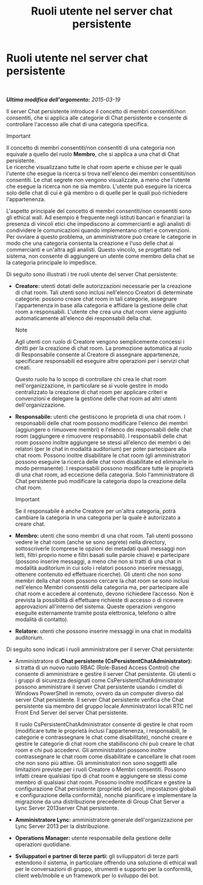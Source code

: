 ﻿---
title: Ruoli utente nel server chat persistente
TOCTitle: Ruoli utente nel server chat persistente
ms:assetid: 343a0563-9ca5-4ad0-b4f3-a72f1d7f1a81
ms:mtpsurl: https://technet.microsoft.com/it-it/library/JJ676774(v=OCS.15)
ms:contentKeyID: 49887515
ms.date: 08/24/2015
mtps_version: v=OCS.15
ms.translationtype: HT
---

# Ruoli utente nel server chat persistente

 

_**Ultima modifica dell'argomento:** 2015-03-19_

Il server Chat persistente introduce il concetto di membri consentiti/non consentiti, che si applica alle categorie di Chat persistente e consente di controllare l'accesso alle chat di una categoria specifica.

> [!IMPORTANT]  
> Il concetto di membri consentiti/non consentiti di una categoria non equivale a quello del ruolo <strong>Membro</strong>, che si applica a una chat di Chat persistente.<br />Le ricerche visualizzano tutte le chat room aperte e chiuse per le quali l'utente che esegue la ricerca si trova nell'elenco dei membri consentiti/non consentiti. Le chat segrete non vengono visualizzate, a meno che l'utente che esegue la ricerca non ne sia membro. L'utente può eseguire la ricerca solo delle chat di cui è già membro o di quelle per le quali può richiedere l'appartenenza.

L'aspetto principale del concetto di membri consentiti/non consentiti sono gli ethical wall. Ad esempio è frequente negli istituti bancari e finanziari la presenza di vincoli etici che impediscono ai commercianti e agli analisti di condividere le comunicazioni quando implementano criteri e convenzioni. Per ovviare a questo problema, un amministratore può creare le categorie in modo che una categoria consenta la creazione e l'uso delle chat ai commercianti e un'altra agli analisti. Questo vincolo, se progettato nel sistema, non consente di aggiungere un utente come membro della chat se la categoria principale lo impedisce.

Di seguito sono illustrati i tre ruoli utente del server Chat persistente:

  - **Creatore:** utenti dotati delle autorizzazioni necessarie per la creazione di chat room. Tali utenti sono inclusi nell'elenco Creatori di determinate categorie: possono creare chat room in tali categorie, assegnare l'appartenenza in base alla categoria e affidare la gestione delle chat room a responsabili. L'utente che crea una chat room viene aggiunto automaticamente all'elenco dei responsabili della chat.
    

    > [!NOTE]
    > Agli utenti con ruolo di Creatore vengono semplicemente concessi i diritti per la creazione di chat room. La promozione automatica al ruolo di Responsabile consente al Creatore di assegnare appartenenze, specificare responsabili ed eseguire altre operazioni per i servizi chat creati.

    
    Questo ruolo ha lo scopo di controllare chi crea le chat room nell'organizzazione, in particolare se si vuole gestire in modo centralizzato la creazione di chat room per applicare criteri e convenzioni e delegare la gestione delle chat room ad altri utenti dell'organizzazione.

  - **Responsabile:** utenti che gestiscono le proprietà di una chat room. I responsabili delle chat room possono modificare l'elenco dei membri (aggiungere o rimuovere membri) e l'elenco dei responsabili delle chat room (aggiungere e rimuovere responsabili). I responsabili delle chat room possono inoltre aggiungere se stessi all'elenco dei membri o dei relatori (per le chat in modalità auditorium) per poter partecipare alla chat room. Possono inoltre disabilitare le chat room (gli amministratori possono eseguire la ricerca delle chat room disabilitate ed eliminarle in modo permanente). I responsabili possono modificare tutte le proprietà di una chat room, ad eccezione della categoria. Solo l'amministratore di Chat persistente può modificare la categoria dopo la creazione della chat room.
    
    > [!IMPORTANT]  
    > Se il responsabile è anche Creatore per un'altra categoria, potrà cambiare la categoria in una categoria per la quale è autorizzato a creare chat.

  - **Membro:** utenti che sono membri di una chat room. Tali utenti possono vedere le chat room (anche se sono segrete) nella directory, sottoscriverle (comprese le opzioni dei metadati quali messaggi non letti, filtri proprio nome e filtri basati sulle parole chiave) e partecipare (possono inserire messaggi, a meno che non si tratti di una chat in modalità auditorium in cui solo i relatori possono inserire messaggi, ottenere contenuto ed effettuare ricerche). Gli utenti che non sono membri della chat room possono cercare la chat room se sono inclusi nell'elenco Membri consentiti della categoria ma, per partecipare alle chat room e accedere al contenuto, devono richiedere l’accesso. Non è prevista la possibilità di effettuare richieste di accesso o di ricevere approvazioni all'interno del sistema. Queste operazioni vengono eseguite esternamente tramite posta elettronica, telefono o altre modalità di contatto).

  - **Relatore:** utenti che possono inserire messaggi in una chat in modalità auditorium.

Di seguito sono indicati i ruoli amministratore per il server Chat persistente:

  - Amministratore di **Chat persistente (CsPersistentChatAdministrator):** si tratta di un nuovo ruolo RBAC (Role-Based Access Control) che consente di amministrare e gestire il server Chat persistente. Gli utenti o i gruppi di sicurezza designati come CsPersistentChatAdministrator possono amministrare il server Chat persistente usando i cmdlet di Windows PowerShell in remoto, ovvero da un computer diverso dal server Chat persistente. Il server Chat persistente verifica che Chat persistente sia membro del gruppo locale Amministratori locali RTC nel Front End Server del server Chat persistente.
    
    Il ruolo CsPersistentChatAdministrator consente di gestire le chat room (modificare tutte le proprietà inclusi l'appartenenza, i responsabili, le categorie e contrassegnare le chat come disabilitate), nonché creare e gestire le categorie di chat room che stabiliscono chi può creare le chat room e chi può accedervi. Gli amministratori possono inoltre contrassegnare le chat room come disabilitate e cancellare le chat room che non sono più attive. Gli amministratori non sono soggetti alle limitazioni previste per i ruoli Creatore o Membri consentiti. Possono infatti creare qualsiasi tipo di chat room e aggiungere se stessi come membro di qualsiasi chat room. Possono inoltre modificare e gestire la configurazione Chat persistente (proprietà del pool, impostazioni globali e configurazione della conformità), nonché pianificare e implementare la migrazione da una distribuzione precedente di Group Chat Server a Lync Server 2013server Chat persistente.

  - **Amministratore Lync:** amministratore generale dell'organizzazione per Lync Server 2013 per la distribuzione.

  - **Operations Manager:** utente responsabile della gestione delle operazioni quotidiane.

  - **Sviluppatori e partner di terze parti:** gli sviluppatori di terze parti estendono il sistema, in particolare offrendo una soluzione di ethical wall per le conversazioni di gruppo, strumenti e supporto per la conformità, client web/mobile e un framework per lo sviluppo dei bot.

